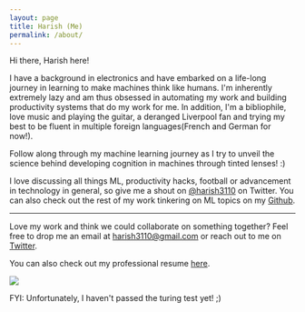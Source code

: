 ```yaml
---
layout: page
title: Harish (Me)
permalink: /about/
---
```


Hi there, Harish here!

I have a background in electronics and have embarked on a life-long journey in learning to make machines think like humans. I'm inherently extremely lazy and am thus obsessed in automating my work and building productivity systems that do my work for me. In addition, I'm a bibliophile, love music and playing the guitar, a deranged Liverpool fan and trying my best to be fluent in multiple foreign languages(French and German for now!). 

Follow along through my machine learning journey as I try to unveil the science behind developing cognition in machines through tinted lenses! :)

I love discussing all things ML, productivity hacks, football or advancement in technology in general, so give me a shout on [@harish3110](https://twitter.com/harish3110) on Twitter. You can also check out the rest of my work tinkering on ML topics on my [Github](https://github.com/harish3110).

---
Love my work and think we could collaborate on something together? Feel free to drop me an email at <harish3110@gmail.com> or reach out to me on [Twitter](https://twitter.com/harish3110).

You can also check out my professional resume [here](https://drive.google.com/file/d/1p3An689RdQWi4nSwicn-7rO4LOH8G9Av/view?usp=sharing).

![]({{site.baseurl}}/images/profile_pic.jpg)

FYI: Unfortunately, I haven't passed the turing test yet! ;)

